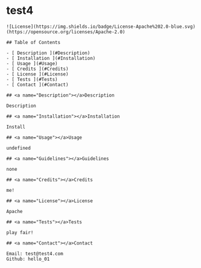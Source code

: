 # test4
    ![License](https://img.shields.io/badge/License-Apache%202.0-blue.svg)(https://opensource.org/licenses/Apache-2.0)

    ## Table of Contents 
    
    - [ Description ](#Description)
    - [ Installation ](#Installation)
    - [ Usage ](#Usage)
    - [ Credits ](#Credits)
    - [ License ](#License)
    - [ Tests ](#Tests)
    - [ Contact ](#Contact)
    
    ## <a name="Description"></a>Description

    Description

    ## <a name="Installation"></a>Installation

    Install
    
    ## <a name="Usage"></a>Usage
    
    undefined

    ## <a name="Guidelines"></a>Guidelines

    none
    
    ## <a name="Credits"></a>Credits
    
    me!
    
    ## <a name="License"></a>License
    
    Apache
        
    ## <a name="Tests"></a>Tests
    
    play fair!

    ## <a name="Contact"></a>Contact

    Email: test@test4.com
    Github: hello_01
    